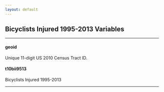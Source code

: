 ```yaml
---
layout: default
---
```


## Bicyclists Injured 1995-2013 Variables

---

#### **geoid**
Unique 11-digit US 2010 Census Tract ID.


#### **t10bii9513**
Bicyclists Injured 1995-2013

---

